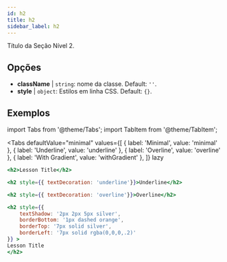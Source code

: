 ```yaml
---
id: h2
title: h2
sidebar_label: h2
---
```


Título da Seção Nível 2.

## Opções

* __className__ | `string`: nome da classe. Default: `''`.
* __style__ | `object`: Estilos em linha CSS. Default: `{}`.


## Exemplos

import Tabs from '@theme/Tabs';
import TabItem from '@theme/TabItem';

<Tabs
    defaultValue="minimal"
    values={[
        { label: 'Minimal', value: 'minimal' },
        { label: 'Underline', value: 'underline' },
        { label: 'Overline', value: 'overline' },
        { label: 'With Gradient', value: 'withGradient' },
    ]}
    lazy
>

<TabItem value="minimal">

```jsx live
<h2>Lesson Title</h2>
```

</TabItem>

<TabItem value="underline">

```jsx live
<h2 style={{ textDecoration: 'underline'}}>Underline</h2>
```

</TabItem>

<TabItem value="overline">

```jsx live
<h2 style={{ textDecoration: 'overline'}}>Overline</h2>
```

</TabItem>

<TabItem value="withGradient">

```jsx live
<h2 style={{ 
    textShadow: '2px 2px 5px silver',
    borderBottom: '1px dashed orange',
    borderTop: '7px solid silver',
    borderLeft: '7px solid rgba(0,0,0,.2)'
}} >
Lesson Title
</h2>
```

</TabItem>

</Tabs>
